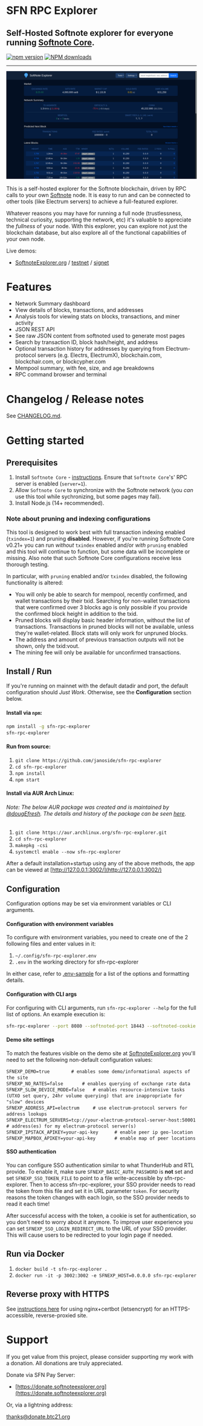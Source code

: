 # SFN RPC Explorer

## Self-Hosted Softnote explorer for everyone running [Softnote Core](https://github.com/softnote/softnote).

[![npm version][npm-ver-img]][npm-ver-url] [![NPM downloads][npm-dl-alltime-img]][npm-dl-url]


---


![homepage](./public/img/screenshots/homepage.png)



This is a self-hosted explorer for the Softnote blockchain, driven by RPC calls to your own [Softnote](https://github.com/softnote/softnote) node. It is easy to run and can be connected to other tools (like Electrum servers) to achieve a full-featured explorer.

Whatever reasons you may have for running a full node (trustlessness, technical curiosity, supporting the network, etc) it's valuable to appreciate the *fullness* of your node. With this explorer, you can explore not just the blockchain database, but also explore all of the functional capabilities of your own node.

Live demos:

* [SoftnoteExplorer.org](https://softnoteexplorer.org) / [testnet](https://testnet.softnoteexplorer.org) / [signet](https://signet.softnoteexplorer.org)


# Features

* Network Summary dashboard
* View details of blocks, transactions, and addresses
* Analysis tools for viewing stats on blocks, transactions, and miner activity
* JSON REST API
* See raw JSON content from softnoted used to generate most pages
* Search by transaction ID, block hash/height, and address
* Optional transaction history for addresses by querying from Electrum-protocol servers (e.g. Electrs, ElectrumX), blockchain.com, blockchair.com, or blockcypher.com
* Mempool summary, with fee, size, and age breakdowns
* RPC command browser and terminal


# Changelog / Release notes

See [CHANGELOG.md](/CHANGELOG.md).


# Getting started

## Prerequisites

1. Install `Softnote Core` - [instructions](https://softnote.org/en/full-node). Ensure that `Softnote Core`'s' RPC server is enabled (`server=1`).
2. Allow `Softnote Core` to synchronize with the Softnote network (you *can* use this tool while sychronizing, but some pages may fail).
3. Install Node.js (14+ recommended).

### Note about pruning and indexing configurations

This tool is designed to work best with full transaction indexing enabled (`txindex=1`) and pruning **disabled**. 
However, if you're running Softnote Core v0.21+ you can run *without* `txindex` enabled and/or *with* `pruning` enabled and this tool will continue to function, but some data will be incomplete or missing. Also note that such Softnote Core configurations receive less thorough testing.

In particular, with `pruning` enabled and/or `txindex` disabled, the following functionality is altered:

* You will only be able to search for mempool, recently confirmed, and wallet transactions by their txid. Searching for non-wallet transactions that were confirmed over 3 blocks ago is only possible if you provide the confirmed block height in addition to the txid.
* Pruned blocks will display basic header information, without the list of transactions. Transactions in pruned blocks will not be available, unless they're wallet-related. Block stats will only work for unpruned blocks.
* The address and amount of previous transaction outputs will not be shown, only the txid:vout.
* The mining fee will only be available for unconfirmed transactions.


## Install / Run

If you're running on mainnet with the default datadir and port, the default configuration should *Just Work*. Otherwise, see the **Configuration** section below.

#### Install via `npm`:

```bash
npm install -g sfn-rpc-explorer
sfn-rpc-explorer
```

#### Run from source:

1. `git clone https://github.com/janoside/sfn-rpc-explorer`
2. `cd sfn-rpc-explorer`
3. `npm install`
4. `npm start`


#### Install via AUR Arch Linux:

###### Note: The below AUR package was created and is maintained by [@dougEfresh](https://github.com/dougEfresh). The details and history of the package can be seen [here](https://aur.archlinux.org/packages/sfn-rpc-explorer/).

1. `git clone https://aur.archlinux.org/sfn-rpc-explorer.git`
2. `cd sfn-rpc-explorer`
3. `makepkg -csi`
4. `systemctl enable --now sfn-rpc-explorer`



After a default installation+startup using any of the above methods, the app can be viewed at [http://127.0.0.1:3002/](http://127.0.0.1:3002/)


## Configuration

Configuration options may be set via environment variables or CLI arguments.

#### Configuration with environment variables

To configure with environment variables, you need to create one of the 2 following files and enter values in it:

1. `~/.config/sfn-rpc-explorer.env`
2. `.env` in the working directory for sfn-rpc-explorer

In either case, refer to [.env-sample](.env-sample) for a list of the options and formatting details.

#### Configuration with CLI args

For configuring with CLI arguments, run `sfn-rpc-explorer --help` for the full list of options. An example execution is:

```bash
sfn-rpc-explorer --port 8080 --softnoted-port 18443 --softnoted-cookie ~/.softnote/regtest/.cookie
```

#### Demo site settings

To match the features visible on the demo site at [SoftnoteExplorer.org](https://softnoteexplorer.org) you'll need to set the following non-default configuration values:

    SFNEXP_DEMO=true 		# enables some demo/informational aspects of the site
    SFNEXP_NO_RATES=false		# enables querying of exchange rate data
    SFNEXP_SLOW_DEVICE_MODE=false	# enables resource-intensive tasks (UTXO set query, 24hr volume querying) that are inappropriate for "slow" devices
    SFNEXP_ADDRESS_API=electrum 	# use electrum-protocol servers for address lookups
    SFNEXP_ELECTRUM_SERVERS=tcp://your-electrum-protocol-server-host:50001		# address(es) for my electrum-protocol server(s)
    SFNEXP_IPSTACK_APIKEY=your-api-key		# enable peer ip geo-location
    SFNEXP_MAPBOX_APIKEY=your-api-key		# enable map of peer locations

#### SSO authentication

You can configure SSO authentication similar to what ThunderHub and RTL provide.
To enable it, make sure `SFNEXP_BASIC_AUTH_PASSWORD` is **not** set and set `SFNEXP_SSO_TOKEN_FILE` to point to a file write-accessible by sfn-rpc-explorer.
Then to access sfn-rpc-explorer, your SSO provider needs to read the token from this file and set it in URL parameter `token`.
For security reasons the token changes with each login, so the SSO provider needs to read it each time!

After successful access with the token, a cookie is set for authentication, so you don't need to worry about it anymore.
To improve user experience you can set `SFNEXP_SSO_LOGIN_REDIRECT_URL` to the URL of your SSO provider.
This will cause users to be redirected to your login page if needed.

## Run via Docker

1. `docker build -t sfn-rpc-explorer .`
2. `docker run -it -p 3002:3002 -e SFNEXP_HOST=0.0.0.0 sfn-rpc-explorer`


## Reverse proxy with HTTPS

See [instructions here](docs/nginx-reverse-proxy.md) for using nginx+certbot (letsencrypt) for an HTTPS-accessible, reverse-proxied site.


# Support

If you get value from this project, please consider supporting my work with a donation. All donations are truly appreciated.

Donate via SFN Pay Server:

* [https://donate.softnoteexplorer.org](https://donate.softnoteexplorer.org)

Or, via a lightning address:

thanks@donate.btc21.org


[npm-ver-img]: https://img.shields.io/npm/v/sfn-rpc-explorer.svg?style=flat
[npm-ver-url]: https://www.npmjs.com/package/sfn-rpc-explorer
[npm-dl-img]: http://img.shields.io/npm/dm/sfn-rpc-explorer.svg?style=flat
[npm-dl-url]: https://npmcharts.com/compare/sfn-rpc-explorer?minimal=true

[npm-dl-weekly-img]: https://badgen.net/npm/dw/sfn-rpc-explorer?icon=npm&cache=300
[npm-dl-monthly-img]: https://badgen.net/npm/dm/sfn-rpc-explorer?icon=npm&cache=300
[npm-dl-yearly-img]: https://badgen.net/npm/dy/sfn-rpc-explorer?icon=npm&cache=300
[npm-dl-alltime-img]: https://badgen.net/npm/dt/sfn-rpc-explorer?icon=npm&cache=300&label=total%20downloads

